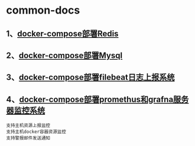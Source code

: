 # common-docs
## 1、[docker-compose部署Redis](https://github.com/ShouZhiDuan/common-docs/tree/master/docker-compose-file/redis-compose)

## 2、[docker-compose部署Mysql](https://github.com/ShouZhiDuan/common-docs/tree/master/docker-compose-file/mysql-compose)

## 3、[docker-compose部署filebeat日志上报系统]([https://github.com/ShouZhiDuan/common-docs/tree/master/filebeat%E9%83%A8%E7%BD%B2%E6%96%87%E6%A1%A3](https://github.com/ShouZhiDuan/common-docs/tree/master/filebeat部署文档))

## 4、[docker-compose部署promethus和grafna服务器监控系统](https://github.com/ShouZhiDuan/common-docs/tree/master/docker-compose-file/promethus-grafna-nodeexport-cadvisor-compose)

```properties
支持主机资源上报监控
支持主机docker容器资源监控
支持警报邮件发送通知
```


